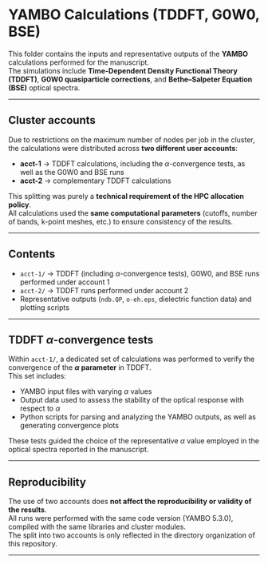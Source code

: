 # YAMBO Calculations (TDDFT, G0W0, BSE)

This folder contains the inputs and representative outputs of the **YAMBO** calculations performed for the manuscript.  
The simulations include **Time-Dependent Density Functional Theory (TDDFT)**, **G0W0 quasiparticle corrections**, and **Bethe–Salpeter Equation (BSE)** optical spectra.  

---

## Cluster accounts

Due to restrictions on the maximum number of nodes per job in the cluster, the calculations were distributed across **two different user accounts**:

- **acct-1** &#8594; TDDFT calculations, including the $\alpha$-convergence tests, as well as the G0W0 and BSE runs  
- **acct-2** &#8594; complementary TDDFT calculations  

This splitting was purely a **technical requirement of the HPC allocation policy**.  
All calculations used the **same computational parameters** (cutoffs, number of bands, k-point meshes, etc.) to ensure consistency of the results.  

---

## Contents

- `acct-1/` &#8594; TDDFT (including $\alpha$-convergence tests), G0W0, and BSE runs performed under account 1  
- `acct-2/` &#8594; TDDFT runs performed under account 2  
- Representative outputs (`ndb.QP`, `o-eh.eps`, dielectric function data) and plotting scripts  

---

## TDDFT $\alpha$-convergence tests

Within `acct-1/`, a dedicated set of calculations was performed to verify the convergence of the **$\alpha$ parameter** in TDDFT.  
This set includes:  

- YAMBO input files with varying $\alpha$ values  
- Output data used to assess the stability of the optical response with respect to $\alpha$  
- Python scripts for parsing and analyzing the YAMBO outputs, as well as generating convergence plots  

These tests guided the choice of the representative $\alpha$ value employed in the optical spectra reported in the manuscript.  

---

## Reproducibility

The use of two accounts does **not affect the reproducibility or validity of the results**.  
All runs were performed with the same code version (YAMBO 5.3.0), compiled with the same libraries and cluster modules.  
The split into two accounts is only reflected in the directory organization of this repository.  

---